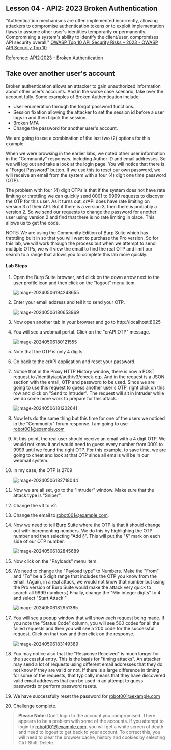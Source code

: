 ## Lesson 04 - API2: 2023 Broken Authentication

"Authentication mechanisms are often implemented incorrectly, allowing attackers to compromise authentication tokens or to exploit implementation flaws to assume other user's identities temporarily or permanently. Compromising a system's ability to identify the client/user, compromises API security overall."
[OWASP Top 10 API Security Risks – 2023 - OWASP API Security Top 10](https://owasp.org/API-Security/editions/2023/en/0x11-t10/)

Reference: [API2:2023 - Broken Authentication](https://owasp.org/API-Security/editions/2023/en/0xa2-broken-authentication/)

## Take over another user's account

Broken authentication allows an attacker to gain unauthorized information about other user's accounts. And in the worse case scenario, take over the account fully. Some examples of Broken Authentication include:

* User enumeration through the forgot password functions.
* Session fixation allowing the attacker to set the session id before a user logs in and then hijack the session.
* Broken MFA
* Change the password for another user's account.

We are going to use a combination of the last two (2) options for this example.

When we were browsing in the earlier labs, we noted other user information in the "Community" responses. Including Author ID and email addresses. So we will log out and take a look at the login page. You will notice that there is a "Forgot Password" button. If we use this to reset our own password, we will receive an email from the system with a four (4) digit one time password (OTP).

The problem with four (4) digit OTPs is that if the system does not have rate limiting or throttling we can quickly send  0001 to 9999 requests to discover the OTP for this user. As it turns out, crAPI does have rate limiting on version 3 of their API. But if there is a version 3, then there is probably a version 2. So we send our requests to change the password for another user using version 2 and find that there is no rate limiting in place. This allows us to get the code.

NOTE: We are using the Community Edition of Burp Suite which has throttling built in so that you will want to purchase the Pro version. So for this lab, we will work through the process but when we attempt to send multiple OTPs, we will view the email to find the real OTP and limit our search to a range that allows you to complete this lab more quickly.

#### Lab Steps

1. Open the Burp Suite browser, and click on the down arrow next to the user profile icon and then click on the "logout" menu item.

   ![image-20240506194248655](C:\Users\Thomas.Freeman\AppData\Roaming\Typora\typora-user-images\image-20240506194248655.png)

2. Enter your email address and tell it to send your OTP.

   ![image-20240506180653969](C:\Users\Thomas.Freeman\AppData\Roaming\Typora\typora-user-images\image-20240506180653969.png)

3. Now open another tab in your browser and go to http://localhost:8025

4. You will see a webmail portal. Click on the "crAPI OTP" message.

   ![image-20240506180121555](C:\Users\Thomas.Freeman\AppData\Roaming\Typora\typora-user-images\image-20240506180121555.png)

5. Note that the OTP is only 4 digits.

6. Go back to the crAPI application and reset your password.

7. Notice that in the Proxy HTTP History window, there is now a POST request to /identity/api/auth/v3/check-otp. And in the request is a JSON section with the email, OTP and password to be used. Since we are going to use this request to guess another user's OTP, right click on this row and click on "Send to Intruder". The request will sit in Intruder while we do some more work to prepare for this attack.

   ![image-20240506181202641](C:\Users\Thomas.Freeman\AppData\Roaming\Typora\typora-user-images\image-20240506181202641.png)

8. Now lets do the same thing but this time for one of the users we noticed in the "Community" forum response. I am going to use robot001@example.com

9. At this point, the real user should receive an email with a 4 digit OTP. We would not know it and would need to guess every number from 0001 to 9999 until we found the right OTP. For this example, to save time, we are going to cheat and look at that OTP since all emails will be in our webmail system.

10. In my case, the OTP is 2709

    ![image-20240506182718044](C:\Users\Thomas.Freeman\AppData\Roaming\Typora\typora-user-images\image-20240506182718044.png)

11. Now we are all set, go to the "Intruder" window. Make sure that the attack type is "Sniper".

12. Change the v3 to v2.

13. Change the email to robot001@example.com.

14. Now we need to tell Burp Suite where the OTP is that it should change out with incrementing numbers. We do this by highlighing the OTP number and then selecting "Add §". This will put the "§" mark on each side of our OTP number.

    ![image-20240506182845689](C:\Users\Thomas.Freeman\AppData\Roaming\Typora\typora-user-images\image-20240506182845689.png)

15. Now click on the "Payloads" menu item.

16. We need to change the "Payload type" to Numbers. Make the "From" and "To" be a 5 digit range that includes the OTP you know from the email. (Again, in a real attack, we would not know that number but using the Pro version of Burp Suite would make the attack very quick to search all 9999 numbers.) Finally, change the "Min integer digits" to 4 and select "Start Attack'"

    ![image-20240506182951385](C:\Users\Thomas.Freeman\AppData\Roaming\Typora\typora-user-images\image-20240506182951385.png)

17. You will see a popup window that will show each request being made. If you note the "Status Code" column, you will see 500 codes for all the failed requests and then you will see a 200 code for the successful request. Click on that row and then click on the response.

    ![image-20240506183149389](C:\Users\Thomas.Freeman\AppData\Roaming\Typora\typora-user-images\image-20240506183149389.png)

18. You may notice also that the "Response Received" is much longer for the successful entry. This is the basis for "timing attacks". An attacker may send a lot of requests using different email addresses that they do not know if they are valid or not. If there is a large difference in timing for some of the requests, that typically means that they have discovered valid email addresses that can be used in an attempt to guess passwords or perform password resets.

19. We have successfully reset the password for robot001@example.com

20. Challenge complete.

> **Please Note:** Don't login to the account you compromised. There appears to be a problem with some of the accounts. If you attempt to login to robot001@example.com, you will get a white screen of death and need to logout to get back to your account. To correct this, you will need to clear the browser cache, history and cookies by selecting Ctrl-Shift-Delete.

